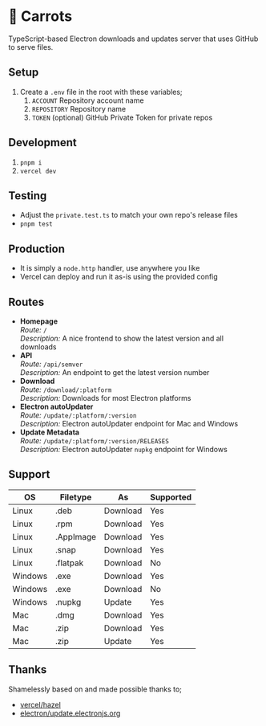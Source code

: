 # 🥕 Carrots

TypeScript-based Electron downloads and updates server that uses GitHub to serve files.

## Setup

1. Create a `.env` file in the root with these variables;
   1. `ACCOUNT` Repository account name
   2. `REPOSITORY` Repository name
   3. `TOKEN` (optional) GitHub Private Token for private repos

## Development

1. `pnpm i`
2. `vercel dev`

## Testing

- Adjust the `private.test.ts` to match your own repo's release files
- `pnpm test`

## Production

- It is simply a `node.http` handler, use anywhere you like
- Vercel can deploy and run it as-is using the provided config

## Routes

- **Homepage**\
  _Route:_ `/`\
  _Description:_ A nice frontend to show the latest version and all downloads
- **API**\
  _Route:_ `/api/semver`\
  _Description:_ An endpoint to get the latest version number
- **Download**\
  _Route:_ `/download/:platform`\
  _Description:_ Downloads for most Electron platforms
- **Electron autoUpdater**\
  _Route:_ `/update/:platform/:version`\
  _Description:_ Electron autoUpdater endpoint for Mac and Windows
- **Update Metadata**\
  _Route:_ `/update/:platform/:version/RELEASES`\
  _Description:_ Electron autoUpdater `nupkg` endpoint for Windows

## Support

| OS      | Filetype  | As       | Supported |
| ------- | --------- | -------- | --------- |
| Linux   | .deb      | Download | Yes       |
| Linux   | .rpm      | Download | Yes       |
| Linux   | .AppImage | Download | Yes       |
| Linux   | .snap     | Download | Yes       |
| Linux   | .flatpak  | Download | No        |
| Windows | .exe      | Download | Yes       |
| Windows | .exe      | Download | No        |
| Windows | .nupkg    | Update   | Yes       |
| Mac     | .dmg      | Download | Yes       |
| Mac     | .zip      | Download | Yes       |
| Mac     | .zip      | Update   | Yes       |

## Thanks

Shamelessly based on and made possible thanks to;

- [vercel/hazel](https://github.com/vercel/hazel)
- [electron/update.electronjs.org](https://github.com/electron/update.electronjs.org)
